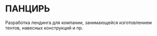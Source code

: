 # ПАНЦИРЬ

Разработка лендинга для компании, занимающейся изготовлением тентов, навесных конструкций и пр.